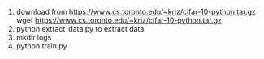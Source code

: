 1. download from https://www.cs.toronto.edu/~kriz/cifar-10-python.tar.gz
   wget https://www.cs.toronto.edu/~kriz/cifar-10-python.tar.gz
2. python extract_data.py to extract data
3. mkdir logs
4. python train.py